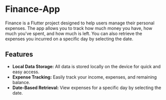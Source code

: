 # Finance-App

Finance is a Flutter project designed to help users manage their personal expenses. The app allows you to track how much money you have, how much you've spent, and how much is left. You can also retrieve the expenses you incurred on a specific day by selecting the date.

## Features

- **Local Data Storage:** All data is stored locally on the device for quick and easy access.
- **Expense Tracking:** Easily track your income, expenses, and remaining balance.
- **Date-Based Retrieval:** View expenses for a specific day by selecting the date.
